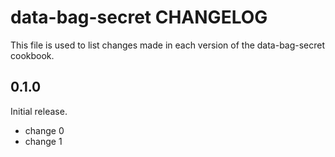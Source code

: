 # data-bag-secret CHANGELOG

This file is used to list changes made in each version of the data-bag-secret cookbook.

## 0.1.0

Initial release.

- change 0
- change 1
